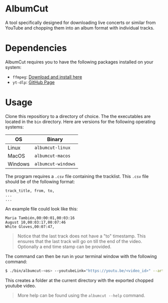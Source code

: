 # AlbumCut

A tool specifically designed for downloading live concerts or similar from YouTube and chopping them into an album format with individual tracks. 

# Dependencies 

AlbumCut requires you to have the following packages installed on your system:

- `ffmpeg`: [Download and install here](https://ffmpeg.org/download.html)
- `yt-dlp`: [GitHub Page](https://github.com/yt-dlp/yt-dlp)


# Usage

Clone this repositiory to a directory of choice. The the executables are located in the `bin` directory. Here are versions for the following operating systems:

| OS      | Binary             |
|---------|--------------------|
| Linux   | `albumcut-linux`   |
| MacOS   | `albumcut-macos`   |
| Windows | `albumcut-windows` |

The program requires a `.csv` file containing the tracklist. This `.csv` file should be of the following format:

```csv
track_title, from, to,
...
...
```

An example file could look like this:

```csv
Maria También,00:00:01,00:03:16
August 10,00:03:17,00:07:46
White Gloves,00:07:47,
```
> Notice that the last track does not have a "to" timestamp. This ensures that the last track will go on till the end of the video. Optionally a end time stamp can be provided.

The command can then be run in your terminal window with the following command:

```bash
$ ./bin/albumcut-<os> --youtubeLink="https://youtu.be/<video_id>" --artist="Artist Name" --albumTitle="Album Title" --year 2023 --cover="cover.png"
```

This creates a folder at the current directory with the exported chopped youtube video.

> More help can be found using the `albumcut --help` command.
